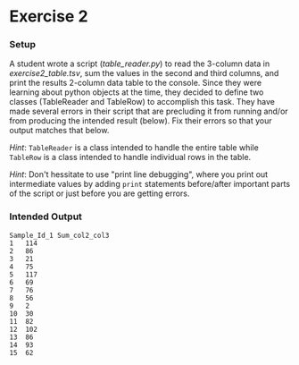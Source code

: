 # Exercise 2

### Setup

A student wrote a script (*table_reader.py*) to read the 3-column data in *exercise2_table.tsv*, sum the values in the second and third columns, and print the results 2-column data table to the console. Since they were learning about python objects at the time, they decided to define two classes (TableReader and TableRow) to accomplish this task. They have made several errors in their script that are precluding it from running and/or from producing the intended result (below). Fix their errors so that your output matches that below.

*Hint*: `TableReader` is a class intended to handle the entire table while `TableRow` is a class intended to handle individual rows in the table.

*Hint*: Don't hessitate to use "print line debugging", where you print out intermediate values by adding `print` statements before/after important parts of the script or just before you are getting errors.
 
### Intended Output

```
Sample_Id_1	Sum_col2_col3
1	114
2	86
3	21
4	75
5	117
6	69
7	76
8	56
9	2
10	30
11	82
12	102
13	86
14	93
15	62
```
